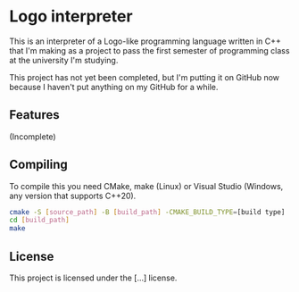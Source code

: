 # Logo interpreter

This is an interpreter of a Logo-like programming language written in C++ that I'm making as a project to pass the first semester of programming class at the university I'm studying.

This project has not yet been completed, but I'm putting it on GitHub now because I haven't put anything on my GitHub for a while.

## Features

(Incomplete)

## Compiling

To compile this you need CMake, make (Linux) or Visual Studio (Windows, any version that supports C++20).
```bash
cmake -S [source_path] -B [build_path] -CMAKE_BUILD_TYPE=[build type]
cd [build_path]
make
```

## License

This project is licensed under the [...] license.
